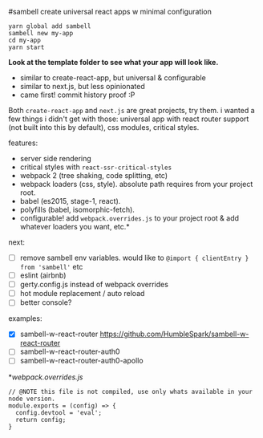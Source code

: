 #sambell
create universal react apps w minimal configuration

```
yarn global add sambell
sambell new my-app
cd my-app
yarn start
```

**Look at the template folder to see what your app will look like.**

- similar to create-react-app, but universal & configurable
- similar to next.js, but less opinionated
- came first! commit history proof :P

Both `create-react-app` and `next.js` are great projects, try them. i wanted a few things i didn't get with those: universal app with react router support (not built into this by default), css modules, critical styles.

features:
- server side rendering
- critical styles with `react-ssr-critical-styles`
- webpack 2 (tree shaking, code splitting, etc)
- webpack loaders (css, style). absolute path requires from your project root.
- babel (es2015, stage-1, react).
- polyfills (babel, isomorphic-fetch).
- configurable! add `webpack.overrides.js` to your project root & add whatever loaders you want, etc.*

next:
- [ ] remove sambell env variables. would like to `@import { clientEntry } from 'sambell'` etc
- [ ] eslint (airbnb)
- [ ] gerty.config.js instead of webpack overrides
- [ ] hot module replacement / auto reload
- [ ] better console?

examples:
- [x] sambell-w-react-router https://github.com/HumbleSpark/sambell-w-react-router
- [ ] sambell-w-react-router-auth0
- [ ] sambell-w-react-router-auth0-apollo

\**webpack.overrides.js*

```
// @NOTE this file is not compiled, use only whats available in your node version.
module.exports = (config) => {
  config.devtool = 'eval';
  return config;
}
```
